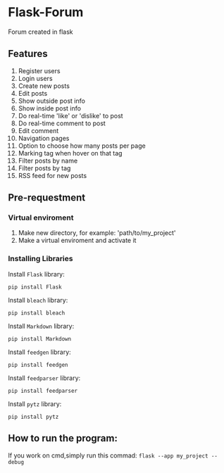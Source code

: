 # Flask-Forum
Forum created in flask

## Features

1. Register users
2. Login users
3. Create new posts
4. Edit posts
5. Show outside post info
6. Show inside post info
7. Do real-time 'like' or 'dislike' to post 
8. Do real-time comment to post 
9. Edit comment
10. Navigation pages
11. Option to choose how many posts per page
12. Marking tag when hover on that tag
13. Filter posts by name
14. Filter posts by tag
15. RSS feed for new posts

## Pre-requestment
### Virtual enviroment
1. Make new directory, for example: 'path/to/my_project'
2. Make a virtual enviroment and activate it

### Installing Libraries

Install ```Flask``` library:

```pip install Flask```

Install ```bleach``` library:

```pip install bleach```

Install ```Markdown``` library:

```pip install Markdown```

Install ```feedgen``` library:

```pip install feedgen```

Install ```feedparser``` library:

```pip install feedparser```

Install ```pytz``` library:

```pip install pytz```

## How to run the program:

If you work on cmd,simply run this commad:
```flask --app my_project --debug```


